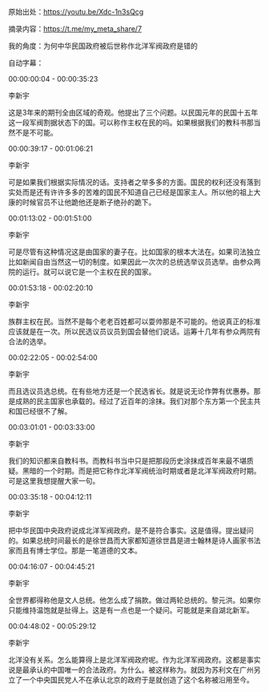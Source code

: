 原始出处：https://youtu.be/Xdc-1n3sQcg

摘录内容：https://t.me/my_meta_share/7

我的角度：为何中华民国政府被后世称作北洋军阀政府是错的

自动字幕：

00:00:00:04 - 00:00:35:23

李新宇

这是3年来的期刊全由区域的奇观。他提出了三个问题。以民国元年的民国十五年这一段军阀割据状态下的国。可以称作主权在民的吗。如果根据我们的教科书那当然不是不可能。

00:00:39:17 - 00:01:06:21

李新宇

可是如果我们根据实际情况的话。支持者之举多多的方面。国民的权利还没有落到实处而是还有许许多多的苦难的国民不知道自己已经是国家主人。所以他的祖上大康的时候官员不让他跪他还是断子绝孙的跪下。

00:01:13:02 - 00:01:51:00

李新宇

可是尽管有这种情况这是由国家的妻子在。比如国家的根本大法在。如果司法独立比如新闻自由当然这一切的制度。如果因此一次次的总统选举议员选举。由参众两院的运行。就可以说它是一个主权在民的国家。

00:01:53:18 - 00:02:20:10

李新宇

族群主权在民。当然不是每个老老百姓都可以耍帅那是不可能的。他说真正的标准应该就是在一次。所以民选议员议员到国会替他们说话。运筹十几年有参众两院有合法的选举。

00:02:22:05 - 00:02:54:00

李新宇

而且选议员选总统。在有些地方还是一个民选省长。就是说无论作弊有优惠券。那是成熟的民主国家也承载的。经过了近百年的涂抹。我们对那个东方第一个民主共和国已经很不了解。

00:03:01:01 - 00:03:33:00

李新宇

我们的知识都来自教科书。而教科书当中只是把那段历史涂抹成百年来最不堪质疑。黑暗的一个时期。而是把它称作北洋军阀统治时期或者是北洋军阀政府时期。可是这里我想提醒大家一句。

00:03:35:18 - 00:04:12:11

李新宇

把中华民国中央政府说成北洋军阀政府。是不是符合事实。这是值得。提出疑问的。如果总统时间最长的是徐世昌而大家都知道徐世昌是进士翰林是诗人画家书法家而且有博士学位。那是一笔道德的文本。

00:04:16:07 - 00:04:45:21

李新宇

全世界都得称他是文人总统。他怎么成了捐款。做过两轮总统的。黎元洪。如果你只能维持温饱就是扯得上。这是有一点也是一个疑问。可能就是来自湖北新军。

00:04:48:02 - 00:05:29:12

李新宇

北洋没有关系。怎么能算得上是北洋军阀政府呢。作为北洋军阀政府。这都是事实说是最承认的中国唯一的合法政府。为什么。被这样称为。就因为苏利文在广州另立了一个中央国民党人不在承认北京的政府于是就创造了这个名称被沿用至今。
